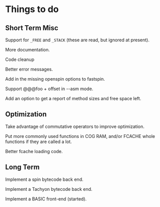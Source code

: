 Things to do
============

Short Term Misc
---------------
Support for `_FREE` and `_STACK` (these are read, but ignored at present).

More documentation.

Code cleanup

Better error messages.

Add in the missing openspin options to fastspin.

Support @@@foo + offset in --asm mode.

Add an option to get a report of method sizes and free space left.

Optimization
------------

Take advantage of commutative operators to improve optimization.

Put more commonly used functions in COG RAM, and/or FCACHE whole functions
if they are called a lot.

Better fcache loading code.


Long Term
---------

Implement a spin bytecode back end.

Implement a Tachyon bytecode back end.

Implement a BASIC front-end (started).


